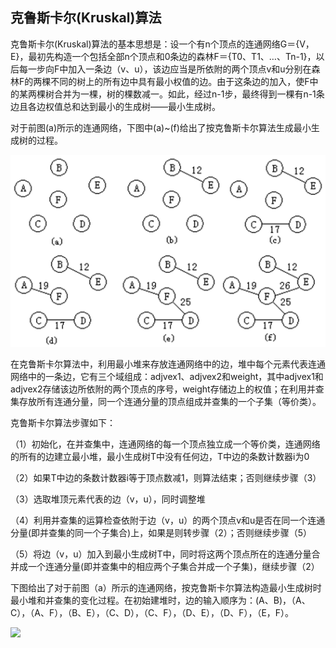## 克鲁斯卡尔(Kruskal)算法

克鲁斯卡尔(Kruskal)算法的基本思想是：设一个有n个顶点的连通网络G＝{V，E}，最初先构造一个包括全部n个顶点和0条边的森林F＝{T0、T1、…、Tn-1}，以后每一步向F中加入一条边（v、u），该边应当是所依附的两个顶点v和u分别在森林F的两棵不同的树上的所有边中具有最小权值的边。由于这条边的加入，使F中的某两棵树合并为一棵，树的棵数减一。如此，经过n-1步，最终得到一棵有n-1条边且各边权值总和达到最小的生成树——最小生成树。

对于前图(a)所示的连通网络，下图中(a)~(f)给出了按克鲁斯卡尔算法生成最小生成树的过程。 

![](img/最小生成树2.png)

在克鲁斯卡尔算法中，利用最小堆来存放连通网络中的边，堆中每个元素代表连通网络中的一条边，它有三个域组成：adjvex1、adjvex2和weight，其中adjvex1和adjvex2存储该边所依附的两个顶点的序号，weight存储边上的权值；在利用并查集存放所有连通分量，同一个连通分量的顶点组成并查集的一个子集（等价类）。

克鲁斯卡尔算法步骤如下：

（1）初始化，在并查集中，连通网络的每一个顶点独立成一个等价类，连通网络的所有的边建立最小堆，最小生成树T中没有任何边，T中边的条数计数器i为0

（2）如果T中边的条数计数器i等于顶点数减1，则算法结束；否则继续步骤（3）

（3）选取堆顶元素代表的边（v，u），同时调整堆

（4）利用并查集的运算检查依附于边（v，u）的两个顶点v和u是否在同一个连通分量(即并查集的同一个子集合)上，如果是则转步骤（2）；否则继续步骤（5）

（5）将边（v，u）加入到最小生成树T中，同时将这两个顶点所在的连通分量合并成一个连通分量(即并查集中的相应两个子集合并成一个子集)，继续步骤（2）

下图给出了对于前图（a）所示的连通网络，按克鲁斯卡尔算法构造最小生成树时最小堆和并查集的变化过程。在初始建堆时，边的输入顺序为：(A、B)，（A、C），（A、F），（B、E），（C、D），（C、F），（D、E），（D、F），（E，F）。 

![](img/kruskal.png)